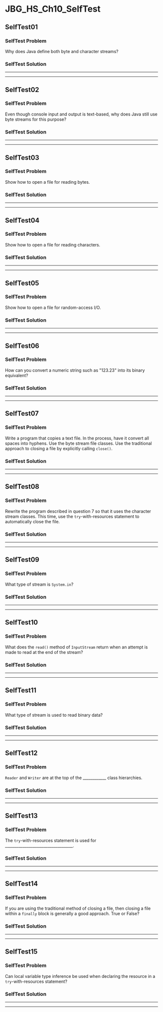 # JBG_HS_Ch10_SelfTest

## SelfTest01

### SelfTest Problem

Why does Java define both byte and character streams?

### SelfTest Solution



---
---

## SelfTest02

### SelfTest Problem

Even though console input and output is text-­based, why does Java still use byte streams for this purpose?

### SelfTest Solution



---
---

## SelfTest03

### SelfTest Problem

Show how to open a file for reading bytes.

### SelfTest Solution



---
---

## SelfTest04

### SelfTest Problem

Show how to open a file for reading characters.

### SelfTest Solution



---
---

## SelfTest05

### SelfTest Problem

Show how to open a file for random-­access I/O.

### SelfTest Solution



---
---

## SelfTest06

### SelfTest Problem

How can you convert a numeric string such as "123.23" into its binary equivalent?

### SelfTest Solution



---
---

## SelfTest07

### SelfTest Problem

Write a program that copies a text file. In the process, have it convert all spaces into hyphens. Use the byte stream file classes. Use the traditional approach to closing a file by explicitly calling `close()`.

### SelfTest Solution



---
---

## SelfTest08

### SelfTest Problem

Rewrite the program described in question 7 so that it uses the character stream classes. This time, use the `try­`-with-­resources statement to automatically close the file.

### SelfTest Solution



---
---

## SelfTest09

### SelfTest Problem

What type of stream is `System.in`?

### SelfTest Solution



---
---

## SelfTest10

### SelfTest Problem

What does the `read()` method of `InputStream` return when an attempt is made to read at the end of the stream?

### SelfTest Solution



---
---

## SelfTest11

### SelfTest Problem

What type of stream is used to read binary data?

### SelfTest Solution



---
---

## SelfTest12

### SelfTest Problem

`Reader` and `Writer` are at the top of the ____________ class hierarchies.

### SelfTest Solution



---
---

## SelfTest13

### SelfTest Problem

The `try­`-with-­resources statement is used for ___________________________________.

### SelfTest Solution



---
---

## SelfTest14

### SelfTest Problem

If you are using the traditional method of closing a file, then closing a file within a `finally` block is generally a good approach. True or False?

### SelfTest Solution



---
---

## SelfTest15

### SelfTest Problem

Can local variable type inference be used when declaring the resource in a `try­`-with­-resources statement?

### SelfTest Solution



---
---

